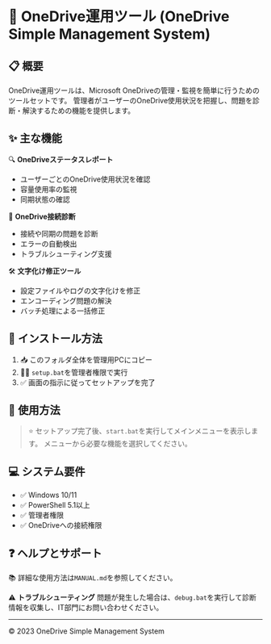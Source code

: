 # 🔧 OneDrive運用ツール (OneDrive Simple Management System)

## 📋 概要
OneDrive運用ツールは、Microsoft OneDriveの管理・監視を簡単に行うためのツールセットです。
管理者がユーザーのOneDrive使用状況を把握し、問題を診断・解決するための機能を提供します。

## ✨ 主な機能
🔍 **OneDriveステータスレポート**
- ユーザーごとのOneDrive使用状況を確認
- 容量使用率の監視
- 同期状態の確認

🔧 **OneDrive接続診断**
- 接続や同期の問題を診断
- エラーの自動検出
- トラブルシューティング支援

🛠️ **文字化け修正ツール**
- 設定ファイルやログの文字化けを修正
- エンコーディング問題の解決
- バッチ処理による一括修正

## 🚀 インストール方法
1. 📥 このフォルダ全体を管理用PCにコピー
2. 👨‍💻 `setup.bat`を管理者権限で実行
3. ✅ 画面の指示に従ってセットアップを完了

## 📱 使用方法
> ⭐ セットアップ完了後、`start.bat`を実行してメインメニューを表示します。
> メニューから必要な機能を選択してください。

## 💻 システム要件
- ✅ Windows 10/11
- ✅ PowerShell 5.1以上
- ✅ 管理者権限
- ✅ OneDriveへの接続権限

## ❓ ヘルプとサポート
📚 詳細な使用方法は`MANUAL.md`を参照してください。

⚠️ **トラブルシューティング**
問題が発生した場合は、`debug.bat`を実行して診断情報を収集し、IT部門にお問い合わせください。

---
© 2023 OneDrive Simple Management System